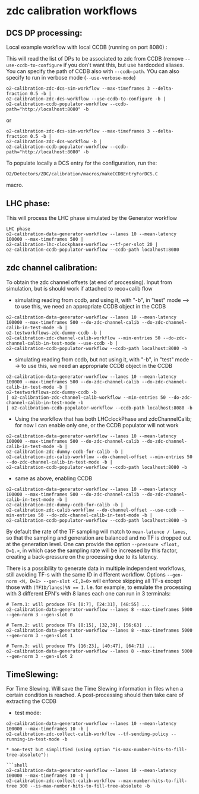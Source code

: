 <!-- doxy
\page refDetectorszdctestWorkflow Calibration Workflows
/doxy -->

# zdc calibration workflows

## DCS DP processing:

Local example workflow with local CCDB (running on port 8080) :

This will read the list of DPs to be associated to zdc from CCDB (remove
`--use-ccdb-to-configure` if you don't want this, but use hardcoded
aliases. You can specify the path of CCDB also with `--ccdb-path`.
YOu can also specify to run in verbose mode (`--use-verbose-mode`)

```shell
o2-calibration-zdc-dcs-sim-workflow --max-timeframes 3 --delta-fraction 0.5 -b |
o2-calibration-zdc-dcs-workflow --use-ccdb-to-configure -b |
o2-calibration-ccdb-populator-workflow --ccdb-path="http://localhost:8080" -b
```

or

```shell
o2-calibration-zdc-dcs-sim-workflow --max-timeframes 3 --delta-fraction 0.5 -b |
o2-calibration-zdc-dcs-workflow -b |
o2-calibration-ccdb-populator-workflow --ccdb-path="http://localhost:8080" -b
```
To populate locally a DCS entry for the configuration, run the:

`O2/Detectors/ZDC/calibration/macros/makeCCDBEntryForDCS.C`

macro.


## LHC phase:

This will process the LHC phase simulated by the Generator workflow

```shell
LHC phase
o2-calibration-data-generator-workflow --lanes 10 --mean-latency 100000 --max-timeframes 500 |
o2-calibration-lhc-clockphase-workflow --tf-per-slot 20 |
o2-calibration-ccdb-populator-workflow --ccdb-path localhost:8080
```

## zdc channel calibration:

To obtain the zdc channel offsets (at end of processing). Input from simulation, but is should work if attached to reco+calib flow

* simulating reading from ccdb, and using it, with "-b", in "test" mode --> to use this, we need an appropriate CCDB object in the CCDB

```shell
o2-calibration-data-generator-workflow --lanes 10 --mean-latency 100000 --max-timeframes 500 --do-zdc-channel-calib --do-zdc-channel-calib-in-test-mode -b |
o2-testworkflows-zdc-dummy-ccdb -b |
o2-calibration-zdc-channel-calib-workflow --min-entries 50 --do-zdc-channel-calib-in-test-mode --use-ccdb -b |
o2-calibration-ccdb-populator-workflow --ccdb-path localhost:8080 -b
```

* simulating reading from ccdb, but not using it, with "-b", in "test" mode --> to use this, we need an appropriate CCDB object in the CCDB

```
o2-calibration-data-generator-workflow --lanes 10 --mean-latency 100000 --max-timeframes 500 --do-zdc-channel-calib --do-zdc-channel-calib-in-test-mode -b |
o2-testworkflows-zdc-dummy-ccdb -b
| o2-calibration-zdc-channel-calib-workflow --min-entries 50 --do-zdc-channel-calib-in-test-mode -b
| o2-calibration-ccdb-populator-workflow --ccdb-path localhost:8080 -b
```

* Using the workflow that has both LHCclockPhase and zdcChannelCalib; for now I can enable only one, or the CCDB populator will not work

```shell
o2-calibration-data-generator-workflow --lanes 10 --mean-latency 100000 --max-timeframes 500 --do-zdc-channel-calib --do-zdc-channel-calib-in-test-mode -b |
o2-calibration-zdc-dummy-ccdb-for-calib -b |
o2-calibration-zdc-calib-workflow --do-channel-offset --min-entries 50 --do-zdc-channel-calib-in-test-mode -b |
o2-calibration-ccdb-populator-workflow --ccdb-path localhost:8080 -b
```
* same as above, enabling CCDB

```shell
o2-calibration-data-generator-workflow --lanes 10 --mean-latency 100000 --max-timeframes 500 --do-zdc-channel-calib --do-zdc-channel-calib-in-test-mode -b |
o2-calibration-zdc-dummy-ccdb-for-calib -b |
o2-calibration-zdc-calib-workflow --do-channel-offset --use-ccdb --min-entries 50 --do-zdc-channel-calib-in-test-mode -b |
o2-calibration-ccdb-populator-workflow --ccdb-path localhost:8080 -b
```

By default the rate of the TF sampling will match to `mean-latence / lanes`, so that the sampling and generation are balanced and no TF is dropped out at the generation level.
One can provide the option `--pressure <float, D=1.>`, in which case the sampling rate will be increased by this factor, creating a back-pressure on the processing due to its latency.

There is a possibility to generate data in multiple independent workflows, still avoiding TF-s with the same ID in different workflow. Options `--gen-norm <N, D=1> --gen-slot <I,D=0>` will
enforce skipping all TF-s except those with ``(TFID/lanes)%N == I``. I.e. for example, to emulate the processing with 3 different EPN's with 8 lanes each one can run in 3 terminals:

```shell
# Term.1: will produce TFs [0:7], [24:31], [48:55] ...
o2-calibration-data-generator-workflow --lanes 8 --max-timeframes 5000 --gen-norm 3 --gen-slot 0

# Term.2: will produce TFs [8:15], [32,39], [56:63] ...
o2-calibration-data-generator-workflow --lanes 8 --max-timeframes 5000 --gen-norm 3 --gen-slot 1

# Term.3: will produce TFs [16:23], [40:47], [64:71] ...
o2-calibration-data-generator-workflow --lanes 8 --max-timeframes 5000 --gen-norm 3 --gen-slot 2
```

## TimeSlewing:

For Time Slewing. Will save the Time Slewing information in files when a certain condition is reached. A post-processing
should then take care of extracting the CCDB

* test mode:

``` shell
o2-calibration-data-generator-workflow --lanes 10 --mean-latency 100000 --max-timeframes 10 -b |
o2-calibration-zdc-collect-calib-workflow --tf-sending-policy --running-in-test-mode -b

* non-test but simplified (using option "is-max-number-hits-to-fill-tree-absolute"):

```shell
o2-calibration-data-generator-workflow --lanes 10 --mean-latency 100000 --max-timeframes 10 -b |
o2-calibration-zdc-collect-calib-workflow --max-number-hits-to-fill-tree 300 --is-max-number-hits-to-fill-tree-absolute -b
```
